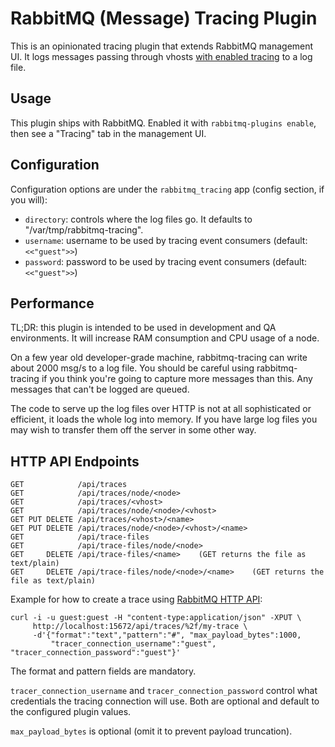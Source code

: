 # RabbitMQ (Message) Tracing Plugin

This is an opinionated tracing plugin that extends RabbitMQ management UI.
It logs messages passing through vhosts [with enabled tracing](https://www.rabbitmq.com/firehose.html) to a log
file.

## Usage

This plugin ships with RabbitMQ. Enabled it with `rabbitmq-plugins enable`,
then see a "Tracing" tab in the management UI.


## Configuration

Configuration options are under the `rabbitmq_tracing` app (config section,
if you will):

 * `directory`: controls where the log files go. It defaults to "/var/tmp/rabbitmq-tracing".
 * `username`: username to be used by tracing event consumers (default: `<<"guest">>`)
 * `password`: password to be used by tracing event consumers (default: `<<"guest">>`)

## Performance

TL;DR: this plugin is intended to be used in development and QA environments.
It will increase RAM consumption and CPU usage of a node.

On a few year old developer-grade machine, rabbitmq-tracing can write
about 2000 msg/s to a log file. You should be careful using
rabbitmq-tracing if you think you're going to capture more messages
than this. Any messages that can't be logged are queued.

The code to serve up the log files over HTTP is not at all
sophisticated or efficient, it loads the whole log into memory. If you
have large log files you may wish to transfer them off the server in
some other way.

## HTTP API Endpoints

```
GET            /api/traces
GET            /api/traces/node/<node>
GET            /api/traces/<vhost>
GET            /api/traces/node/<node>/<vhost>
GET PUT DELETE /api/traces/<vhost>/<name>
GET PUT DELETE /api/traces/node/<node>/<vhost>/<name>
GET            /api/trace-files
GET            /api/trace-files/node/<node>
GET     DELETE /api/trace-files/<name>    (GET returns the file as text/plain)
GET     DELETE /api/trace-files/node/<node>/<name>    (GET returns the file as text/plain)
```

Example for how to create a trace using [RabbitMQ HTTP API](https://www.rabbitmq.com/management.html):

```
curl -i -u guest:guest -H "content-type:application/json" -XPUT \
     http://localhost:15672/api/traces/%2f/my-trace \
     -d'{"format":"text","pattern":"#", "max_payload_bytes":1000,
         "tracer_connection_username":"guest", "tracer_connection_password":"guest"}'
```

The format and pattern fields are mandatory.

`tracer_connection_username` and `tracer_connection_password` control what credentials the tracing
connection will use. Both are optional and default to the configured
plugin values.

`max_payload_bytes` is optional (omit it to prevent payload truncation).
